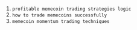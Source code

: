 1.  `profitable memecoin trading strategies logic`
2.  `how to trade memecoins successfully`
3.  `memecoin momentum trading techniques`
